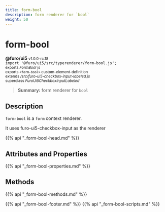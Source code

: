 ```yaml
---
title: form-bool
description: form renderer for `bool`
weight: 50
---
```


# form-bool
**@furo/ui5** <small>v1.0.0-rc.18</small>
<br>`import '@furo/ui5/src/typerenderer/form-bool.js';`<small>
<br>exports *FormBool* js
<br>exports `<form-bool>` custom-element-definition
<br>extends */src/furo-ui5-checkbox-input-labeled.js*
<br>superclass *FuroUi5CheckboxInputLabeled*</small>

> **Summary:** form renderer for `bool`

## Description

`form-bool` is a `form` context renderer.

It uses furo-ui5-checkbox-input as the renderer

{{% api "_form-bool-head.md" %}}

## Attributes and Properties
{{% api "_form-bool-properties.md" %}}



## Methods
{{% api "_form-bool-methods.md" %}}





{{% api "_form-bool-footer.md" %}}
{{% api "_form-bool-scripts.md" %}}
